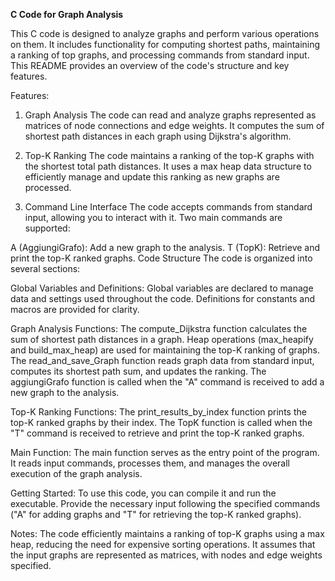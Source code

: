 **C Code for Graph Analysis**

This C code is designed to analyze graphs and perform various operations on them. It includes functionality for computing shortest paths, maintaining a ranking of top graphs, and processing commands from standard input. This README provides an overview of the code's structure and key features.

Features:
1. Graph Analysis
The code can read and analyze graphs represented as matrices of node connections and edge weights. It computes the sum of shortest path distances in each graph using Dijkstra's algorithm.

2. Top-K Ranking
The code maintains a ranking of the top-K graphs with the shortest total path distances. It uses a max heap data structure to efficiently manage and update this ranking as new graphs are processed.

3. Command Line Interface
The code accepts commands from standard input, allowing you to interact with it. Two main commands are supported:

A (AggiungiGrafo): Add a new graph to the analysis.
T (TopK): Retrieve and print the top-K ranked graphs.
Code Structure
The code is organized into several sections:

Global Variables and Definitions:
Global variables are declared to manage data and settings used throughout the code.
Definitions for constants and macros are provided for clarity.

Graph Analysis Functions:
The compute_Dijkstra function calculates the sum of shortest path distances in a graph.
Heap operations (max_heapify and build_max_heap) are used for maintaining the top-K ranking of graphs.
The read_and_save_Graph function reads graph data from standard input, computes its shortest path sum, and updates the ranking.
The aggiungiGrafo function is called when the "A" command is received to add a new graph to the analysis.

Top-K Ranking Functions:
The print_results_by_index function prints the top-K ranked graphs by their index.
The TopK function is called when the "T" command is received to retrieve and print the top-K ranked graphs.

Main Function:
The main function serves as the entry point of the program.
It reads input commands, processes them, and manages the overall execution of the graph analysis.

Getting Started:
To use this code, you can compile it and run the executable. Provide the necessary input following the specified commands ("A" for adding graphs and "T" for retrieving the top-K ranked graphs).

Notes:
The code efficiently maintains a ranking of top-K graphs using a max heap, reducing the need for expensive sorting operations.
It assumes that the input graphs are represented as matrices, with nodes and edge weights specified.

